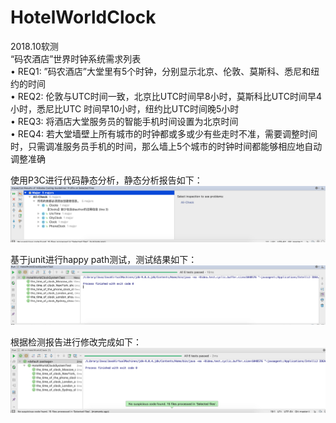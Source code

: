 # HotelWorldClock
2018.10软测  
“码农酒店”世界时钟系统需求列表  
• REQ1: ”码农酒店”大堂里有5个时钟，分别显示北京、伦敦、莫斯科、悉尼和纽约的时间  
• REQ2: 伦敦与UTC时间一致，北京比UTC时间早8小时，莫斯科比UTC时间早4小时，悉尼比UTC 时间早10小时，纽约比UTC时间晚5小时  
• REQ3: 将酒店大堂服务员的智能手机时间设置为北京时间  
• REQ4: 若大堂墙壁上所有城市的时钟都或多或少有些走时不准，需要调整时间时，只需调准服务员手机的时间，那么墙上5个城市的时钟时间都能够相应地自动调整准确  
  
使用P3C进行代码静态分析，静态分析报告如下：  
![static](https://github.com/cse1904/HotelWorldClock/blob/master/pictures/static.png)
  
基于junit进行happy path测试，测试结果如下：  
![static](https://github.com/cse1904/HotelWorldClock/blob/master/pictures/happy.png)
  
根据检测报告进行修改完成如下：  
![static](https://github.com/cse1904/HotelWorldClock/blob/master/pictures/final.png)
